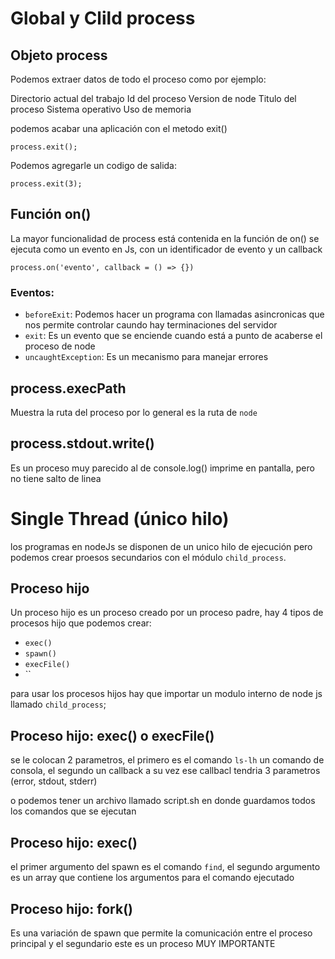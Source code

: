 # Global y Clild process

## Objeto process

Podemos extraer datos de todo el proceso como por ejemplo:

Directorio actual del trabajo
Id del proceso
Version de node
Titulo del proceso
Sistema operativo
Uso de memoria

podemos acabar una aplicación con el metodo exit()

    process.exit();

Podemos agregarle un codigo de salida:

    process.exit(3);

## Función on()

La mayor funcionalidad de process está contenida en la función de on() se ejecuta como un evento en Js, con un identificador de evento y un callback

    process.on('evento', callback = () => {})

### Eventos:

-   `beforeExit`: Podemos hacer un programa con llamadas asincronicas que nos permite controlar caundo hay terminaciones del servidor
-   `exit`: Es un evento que se enciende cuando está a punto de acaberse el proceso de node
-   `uncaughtException`: Es un mecanismo para manejar errores

## process.execPath

Muestra la ruta del proceso por lo general es la ruta de `node`

## process.stdout.write()

Es un proceso muy parecido al de console.log() imprime en pantalla, pero no tiene salto de linea

# Single Thread (único hilo)

los programas en nodeJs se disponen de un unico hilo de ejecución
pero podemos crear proesos secundarios con el módulo `child_process`.

## Proceso hijo

Un proceso hijo es un proceso creado por un proceso padre, hay 4 tipos de procesos hijo que podemos crear:

-   `exec()`
-   `spawn()`
-   `execFile()`
-   ``

para usar los procesos hijos hay que importar un modulo interno de node js llamado `child_process`;

## Proceso hijo: exec() o execFile()

se le colocan 2 parametros, el primero es el comando `ls-lh` un comando de consola, el segundo un callback a su vez ese callbacl tendria 3 parametros (error, stdout, stderr)

o podemos tener un archivo llamado script.sh en donde guardamos todos los comandos que se ejecutan

## Proceso hijo: exec()

el primer argumento del spawn es el comando `find`, el segundo argumento es un array que contiene los argumentos para el comando ejecutado

## Proceso hijo: fork()

Es una variación de spawn que permite la comunicación entre el proceso principal y el segundario este es un proceso MUY IMPORTANTE
